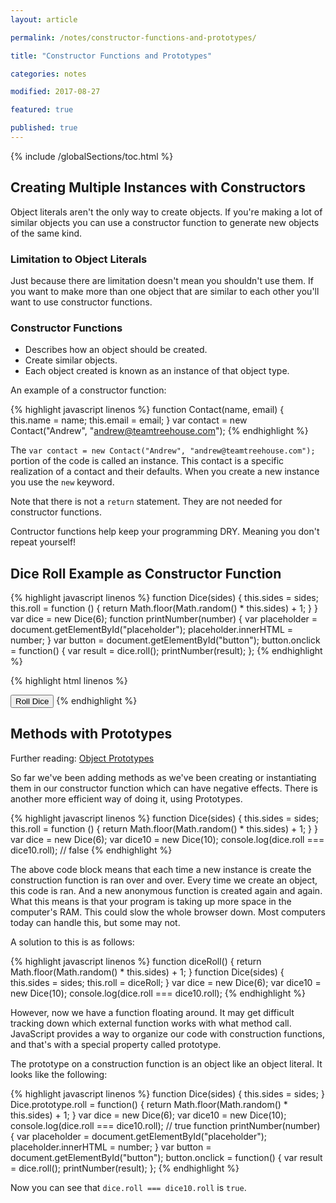 ```yaml
---
layout: article

permalink: /notes/constructor-functions-and-prototypes/

title: "Constructor Functions and Prototypes"

categories: notes

modified: 2017-08-27

featured: true

published: true
---
```


{% include /globalSections/toc.html %}

## Creating Multiple Instances with Constructors

Object literals aren't the only way to create objects. If you're making a lot of similar objects you can use a constructor function to generate new objects of the same kind.

### Limitation to Object Literals

Just because there are limitation doesn't mean you shouldn't use them. If you want to make more than one object that are similar to each other you'll want to use constructor functions.

### Constructor Functions
<ul>
  <li>Describes how an object should be created.</li>
  <li>Create similar objects.</li>
  <li>Each object created is known as an instance of that object type.</li>
</ul>

An example of a constructor function:

{% highlight javascript linenos %}
function Contact(name, email) {
  this.name = name;
  this.email = email;
}
var contact = new Contact("Andrew", "andrew@teamtreehouse.com");
{% endhighlight %}

The `var contact = new Contact("Andrew", "andrew@teamtreehouse.com");` portion of the code is called an instance. This contact is a specific realization of a contact and their defaults. When you create a new instance you use the `new` keyword. 

Note that there is not a `return` statement. They are not needed for constructor functions.

Contructor functions help keep your programming DRY. Meaning you don't repeat yourself!

## Dice Roll Example as Constructor Function

{% highlight javascript linenos %}
function Dice(sides) {
  this.sides = sides;
  this.roll = function () {
    return Math.floor(Math.random() * this.sides) + 1;
  }
}
var dice = new Dice(6);
function printNumber(number) {
  var placeholder = document.getElementById("placeholder");
  placeholder.innerHTML = number;
}
var button = document.getElementById("button");
button.onclick = function() {
  var result = dice.roll();
  printNumber(result);
};
{% endhighlight %}

{% highlight html linenos %}
<html>
<head>
    <title>Dice Simulator 2015</title>
    <link rel="stylesheet" href="style.css">
</head>  
<body>
  <p id="placeholder"></p>
  <button id="button">Roll Dice</button>
  <script src="dice.js"></script>
  <script src="ui.js"></script>
</body>
</html>
{% endhighlight %}

## Methods with Prototypes

Further reading: <a class="fancyLink" href="https://developer.mozilla.org/en-US/docs/Web/JavaScript/Reference/Global_Objects/Object/prototype">Object Prototypes</a>

So far we've been adding methods as we've been creating or instantiating them in our constructor function which can have negative effects. There is another more efficient way of doing it, using Prototypes.

{% highlight javascript linenos %}
function Dice(sides) {
  this.sides = sides;
  this.roll = function () {
    return Math.floor(Math.random() * this.sides) + 1;
  }
}
var dice = new Dice(6);
var dice10 = new Dice(10);
console.log(dice.roll === dice10.roll);
// false
{% endhighlight %}

The above code block means that each time a new instance is create the construction function is ran over and over. Every time we create an object, this code is ran. And a new anonymous function is created again and again. What this means is that your program is taking up more space in the computer's RAM. This could slow the whole browser down. Most computers today can handle this, but some may not.

A solution to this is as follows:

{% highlight javascript linenos %}
function diceRoll() {
  return Math.floor(Math.random() * this.sides) + 1;
}
function Dice(sides) {
  this.sides = sides;
  this.roll = diceRoll;
}
var dice = new Dice(6);
var dice10 = new Dice(10);
console.log(dice.roll === dice10.roll);
{% endhighlight %}

However, now we have a function floating around. It may get difficult tracking down which external function works with what method call. JavaScript provides a way to organize our code with construction functions, and that's with a special property called prototype.

The prototype on a construction function is an object like an object literal. It looks like the following:

{% highlight javascript linenos %}
function Dice(sides) {
  this.sides = sides;
}
Dice.prototype.roll = function() {
  return Math.floor(Math.random() * this.sides) + 1;
}
var dice = new Dice(6);
var dice10 = new Dice(10);
console.log(dice.roll === dice10.roll);
// true
function printNumber(number) {
  var placeholder = document.getElementById("placeholder");
  placeholder.innerHTML = number;
}
var button = document.getElementById("button");
button.onclick = function() {
  var result = dice.roll();
  printNumber(result);
};
{% endhighlight %}

Now you can see that `dice.roll === dice10.roll` is `true`.